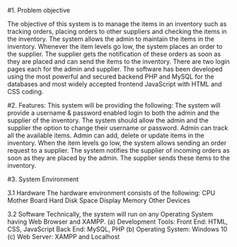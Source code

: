 #1. Problem objective 

The objective of this system is to manage the items in an inventory such as tracking orders, placing orders to other suppliers and checking the items in the inventory. 
The system allows the admin to maintain the items in the inventory. 
Whenever the item levels go low, the system places an order to the supplier. 
The supplier gets the notification of these orders as soon as they are placed and can send the items to the inventory. 
There are two login pages each for the admin and supplier. 
The software has been developed using the most powerful and secured backend PHP and MySQL for the databases and most widely accepted frontend JavaScript with HTML and CSS coding.




#2. Features:
This system will be providing the following:
The system will provide a username & password enabled login to both the admin and the supplier of the inventory. 
The system should allow the admin and the supplier the option to change their username or password.
Admin can track all the available items. Admin can add, delete or update items in the inventory.
When the item levels go low, the system allows sending an order request to a supplier. 
The system notifies the supplier of incoming orders as soon as they are placed by the admin. The supplier sends these items to the inventory.



#3. System Environment

3.1 Hardware
The hardware environment consists of the following:
CPU
Mother Board
Hard Disk Space
Display
Memory
Other Devices


3.2 Software
Technically, the system will run on any Operating System having Web Browser and XAMPP.
(a) Development Tools:
Front End: HTML, CSS, JavaScript
Back End: MySQL, PHP
(b) Operating System: Windows 10
(c) Web Server: XAMPP and Localhost
